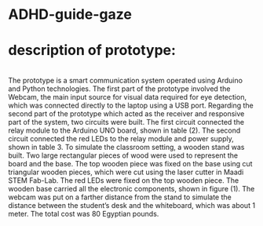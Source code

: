 # ADHD-guide-gaze
# <b>description of prototype: </b>
<br>The prototype is a smart communication system operated using Arduino and Python technologies. The first part of the prototype involved the Webcam, the main input source for visual data required for eye detection, which was connected directly to the laptop using a USB port. Regarding the second part of the prototype which acted as the receiver and responsive part of the system, two circuits were built. The first circuit connected the relay module to the Arduino UNO board, shown in table (2). 
The second circuit connected the red LEDs to the relay module and power supply, shown in table 3. To simulate the classroom setting, a wooden stand was built. Two large rectangular pieces of wood were used to represent the board and the base. The top wooden piece was fixed on the base using cut triangular wooden pieces, which were cut using the laser cutter in Maadi STEM Fab-Lab. The red LEDs were fixed on the top wooden piece. The wooden base carried all the electronic components, shown in figure (1). The webcam was put on a farther distance from the stand to simulate the distance between the student’s desk and the whiteboard, which was about 1 meter. The total cost was 80 Egyptian pounds.
